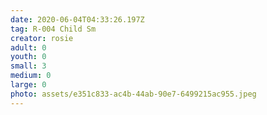```yaml
---
date: 2020-06-04T04:33:26.197Z
tag: R-004 Child Sm
creator: rosie
adult: 0
youth: 0
small: 3
medium: 0
large: 0
photo: assets/e351c833-ac4b-44ab-90e7-6499215ac955.jpeg
---
```

